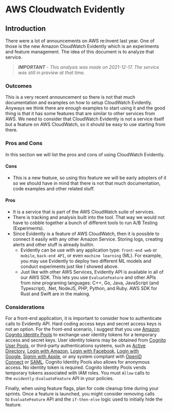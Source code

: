 # AWS Cloudwatch Evidently

## Introduction

There were a lot of announcements on AWS re:Invent last year. One of those is the new Amazon CloudWatch Evidently which is an experiments and feature management. The idea of this document is to analyze that service.

> ***IMPORTANT** - This analysis was made on 2021-12-17. The service was still in preview at that time.*

### Outcomes

This is a very recent announcement so there is not that much documentation and examples on how to setup CloudWatch Evidently. Anyways we think there are enough examples to start using it and the good thing is that it has some features that are similar to other services from AWS. We need to consider that CloudWatch Evidently is not a service itself but a feature on AWS CloudWatch, so it should be easy to use starting from there.

### Pros and Cons

In this section we will list the pros and cons of using CloudWatch Evidently.

#### Cons

- This is a new feature, so using this feature we will be early adopters of it so we should have in mind that there is not that much documentation, code examples and other related stuff.

#### Pros

- It is a service that is part of the AWS CloudWatch suite of services.
- There is tracking and analysis built into the tool. That way we would not have to cobble together a bunch of different tools to run A/B Testing (Experiments).
- Since Evidently is a feature of AWS CloudWatch, then it is possible to connect it easily with any other Amazon Service. Storing logs, creating alerts and other stuff is already builtin.
  - Evidently can be use with any application type: `front-end web` or `mobile`, `back-end API`, or even `machine learning` (ML). For example, you may use Evidently to deploy two different ML models and conduct experiments just like I showed above.
  - Just like with other AWS Services, Evidently API is available in all of our AWS SDK. This lets you use `EvaluateFeature` and other APIs from nine programing languages: C++, Go, Java, JavaScript (and Typescript), .Net, NodeJS, PHP, Python, and Ruby. AWS SDK for Rust and Swift are in the making.

### Considerations

For a front-end application, it is important to consider how to authenticate calls to Evidently API. Hard coding access keys and secret access keys is not an option. For the front-end scenario, I suggest that you use [Amazon Cognito Identity Pools](https://docs.aws.amazon.com/cognito/latest/developerguide/identity-pools.html) to exchange user identity tokens for a temporary access and secret keys. User identity tokens may be obtained from [Cognito User Pools](https://docs.aws.amazon.com/cognito/latest/developerguide/cognito-user-identity-pools.html), or third-party authentications systems, such as [Active Directory](https://azure.microsoft.com/en-us/services/active-directory/), [Login with Amazon](https://developer.amazon.com/apps-and-games/login-with-amazon), [Login with Facebook](https://developers.facebook.com/docs/facebook-login/), [Login with Google](https://developers.google.com/identity/sign-in/web/sign-in), [Signin with Apple](https://developer.apple.com/sign-in-with-apple/), or any system compliant with [OpenID Connect](https://openid.net/connect/) or [SAML](https://en.wikipedia.org/wiki/Security_Assertion_Markup_Language). Cognito Identity Pools also allows for anonymous access. No identity token is required. Cognito Identity Pools vends temporary tokens associated with IAM roles. You must `Allow` calls to the `evidently:EvaluateFeature` API in your policies.

Finally, when using feature flags, plan for code cleanup time during your sprints. Once a feature is launched, you might consider removing calls to `EvaluateFeature` API and the `if-then-else` logic used to initially hide the feature.
